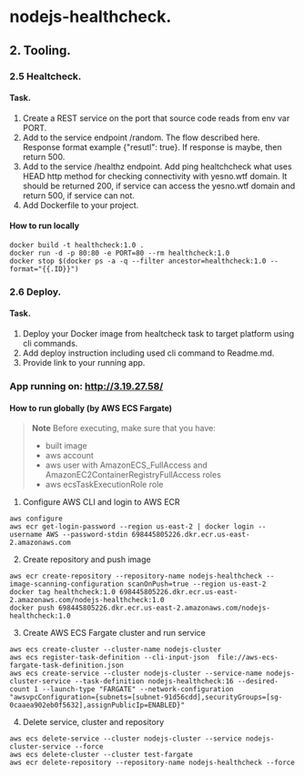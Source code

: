 # nodejs-healthcheck.

## 2. Tooling.

### 2.5 Healtcheck.

#### Task.

1. Create a REST service on the port that source code reads from env var PORT.
2. Add to the service endpoint /random. The flow described here. Response format example {"resutl": true}. If response is maybe, then return 500.
3. Add to the service /healthz endpoint. Add ping healtchcheck what uses HEAD http method for checking connectivity with yesno.wtf domain. It should be  returned 200, if service can access the yesno.wtf domain and return 500, if service can not.
4. Add Dockerfile to your project.

#### How to run locally
```shell
docker build -t healthcheck:1.0 .
docker run -d -p 80:80 -e PORT=80 --rm healthcheck:1.0
docker stop $(docker ps -a -q --filter ancestor=healthcheck:1.0 --format="{{.ID}}")
```

### 2.6 Deploy.

#### Task.

1. Deploy your Docker image from healtcheck task to target platform using cli commands.
2. Add deploy instruction including used cli command to Readme.md.
3. Provide link to your running app.

### App running on: http://3.19.27.58/

#### How to run globally (by AWS ECS Fargate)
> **Note**
> Before executing, make sure that you have:
> - built image
> - aws account
> - aws user with AmazonECS_FullAccess and AmazonEC2ContainerRegistryFullAccess roles
> - aws ecsTaskExecutionRole role

1. Configure AWS CLI and login to AWS ECR
```shell
aws configure
aws ecr get-login-password --region us-east-2 | docker login --username AWS --password-stdin 698445805226.dkr.ecr.us-east-2.amazonaws.com
```
2. Create repository and push image
```shell
aws ecr create-repository --repository-name nodejs-healthcheck --image-scanning-configuration scanOnPush=true --region us-east-2
docker tag healthcheck:1.0 698445805226.dkr.ecr.us-east-2.amazonaws.com/nodejs-healthcheck:1.0
docker push 698445805226.dkr.ecr.us-east-2.amazonaws.com/nodejs-healthcheck:1.0
```
3. Create AWS ECS Fargate cluster and run service
```shell
aws ecs create-cluster --cluster-name nodejs-cluster
aws ecs register-task-definition --cli-input-json  file://aws-ecs-fargate-task-definition.json
aws ecs create-service --cluster nodejs-cluster --service-name nodejs-cluster-service --task-definition nodejs-healthcheck:16 --desired-count 1 --launch-type "FARGATE" --network-configuration "awsvpcConfiguration={subnets=[subnet-91d56cdd],securityGroups=[sg-0caaea902eb0f5632],assignPublicIp=ENABLED}"
```
4. Delete service, cluster and repository
```shell
aws ecs delete-service --cluster nodejs-cluster --service nodejs-cluster-service --force
aws ecs delete-cluster --cluster test-fargate
aws ecr delete-repository --repository-name nodejs-healthcheck --force
```
